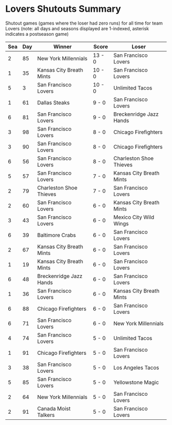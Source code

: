 # Lovers Shutouts Summary



Shutout games (games where the loser had zero runs) for all time for team Lovers (note: all days and seasons displayed are 1-indexed, asterisk indicates a postseason game)


| Sea | Day | Winner | Score | Loser | 
| ------ |------ |------ |------ |------ |
| 2 | 85 | New York Millennials | 13 - 0 | San Francisco Lovers | 
| 1 | 35 | Kansas City Breath Mints | 10 - 0 | San Francisco Lovers | 
| 5 | 3 | San Francisco Lovers | 10 - 0 | Unlimited Tacos | 
| 1 | 61 | Dallas Steaks | 9 - 0 | San Francisco Lovers | 
| 6 | 81 | San Francisco Lovers | 9 - 0 | Breckenridge Jazz Hands | 
| 3 | 98 | San Francisco Lovers | 8 - 0 | Chicago Firefighters | 
| 3 | 90 | San Francisco Lovers | 8 - 0 | Chicago Firefighters | 
| 6 | 56 | San Francisco Lovers | 8 - 0 | Charleston Shoe Thieves | 
| 5 | 57 | San Francisco Lovers | 7 - 0 | Kansas City Breath Mints | 
| 2 | 79 | Charleston Shoe Thieves | 7 - 0 | San Francisco Lovers | 
| 2 | 60 | San Francisco Lovers | 6 - 0 | Kansas City Breath Mints | 
| 3 | 43 | San Francisco Lovers | 6 - 0 | Mexico City Wild Wings | 
| 6 | 39 | Baltimore Crabs | 6 - 0 | San Francisco Lovers | 
| 2 | 67 | Kansas City Breath Mints | 6 - 0 | San Francisco Lovers | 
| 1 | 19 | Kansas City Breath Mints | 6 - 0 | San Francisco Lovers | 
| 6 | 48 | Breckenridge Jazz Hands | 6 - 0 | San Francisco Lovers | 
| 1 | 36 | San Francisco Lovers | 6 - 0 | Kansas City Breath Mints | 
| 6 | 88 | Chicago Firefighters | 6 - 0 | San Francisco Lovers | 
| 6 | 71 | San Francisco Lovers | 6 - 0 | New York Millennials | 
| 4 | 74 | San Francisco Lovers | 5 - 0 | Unlimited Tacos | 
| 1 | 91 | Chicago Firefighters | 5 - 0 | San Francisco Lovers | 
| 3 | 38 | San Francisco Lovers | 5 - 0 | Los Angeles Tacos | 
| 5 | 85 | San Francisco Lovers | 5 - 0 | Yellowstone Magic | 
| 2 | 64 | New York Millennials | 5 - 0 | San Francisco Lovers | 
| 2 | 91 | Canada Moist Talkers | 5 - 0 | San Francisco Lovers | 


